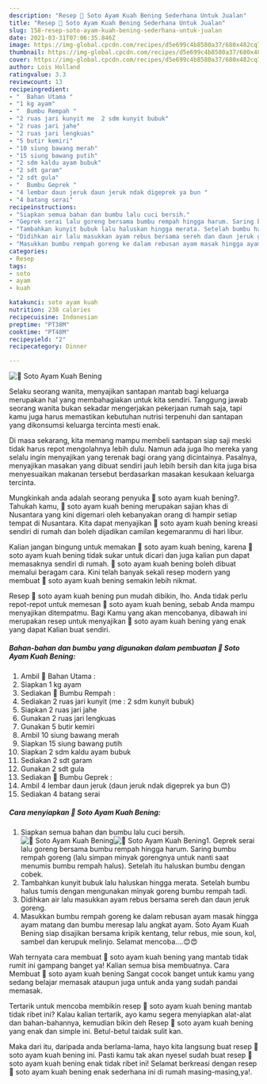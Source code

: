 ```yaml
---
description: "Resep 🍜 Soto Ayam Kuah Bening Sederhana Untuk Jualan"
title: "Resep 🍜 Soto Ayam Kuah Bening Sederhana Untuk Jualan"
slug: 158-resep-soto-ayam-kuah-bening-sederhana-untuk-jualan
date: 2021-03-31T07:06:35.846Z
image: https://img-global.cpcdn.com/recipes/d5e699c4b8580a37/680x482cq70/🍜-soto-ayam-kuah-bening-foto-resep-utama.jpg
thumbnail: https://img-global.cpcdn.com/recipes/d5e699c4b8580a37/680x482cq70/🍜-soto-ayam-kuah-bening-foto-resep-utama.jpg
cover: https://img-global.cpcdn.com/recipes/d5e699c4b8580a37/680x482cq70/🍜-soto-ayam-kuah-bening-foto-resep-utama.jpg
author: Lois Holland
ratingvalue: 3.3
reviewcount: 13
recipeingredient:
- "  Bahan Utama "
- "1 kg ayam"
- "  Bumbu Rempah "
- "2 ruas jari kunyit me  2 sdm kunyit bubuk"
- "2 ruas jari jahe"
- "2 ruas jari lengkuas"
- "5 butir kemiri"
- "10 siung bawang merah"
- "15 siung bawang putih"
- "2 sdm kaldu ayam bubuk"
- "2 sdt garam"
- "2 sdt gula"
- "  Bumbu Geprek "
- "4 lembar daun jeruk daun jeruk ndak digeprek ya bun "
- "4 batang serai"
recipeinstructions:
- "Siapkan semua bahan dan bumbu lalu cuci bersih."
- "Geprek serai lalu goreng bersama bumbu rempah hingga harum. Saring bumbu rempah goreng (lalu simpan minyak gorengnya untuk nanti saat menumis bumbu rempah halus). Setelah itu haluskan bumbu dengan cobek."
- "Tambahkan kunyit bubuk lalu haluskan hingga merata. Setelah bumbu halus tumis dengan mengunakan minyak goreng bumbu rempah tadi."
- "Didihkan air lalu masukkan ayam rebus bersama sereh dan daun jeruk goreng."
- "Masukkan bumbu rempah goreng ke dalam rebusan ayam masak hingga ayam matang dan bumbu meresap lalu angkat ayam. Soto Ayam Kuah Bening siap disajikan bersama kripik kentang, telur rebus, mie soun, kol, sambel dan kerupuk melinjo. Selamat mencoba....😊😍"
categories:
- Resep
tags:
- soto
- ayam
- kuah

katakunci: soto ayam kuah 
nutrition: 238 calories
recipecuisine: Indonesian
preptime: "PT38M"
cooktime: "PT48M"
recipeyield: "2"
recipecategory: Dinner

---
```



![🍜 Soto Ayam Kuah Bening](https://img-global.cpcdn.com/recipes/d5e699c4b8580a37/680x482cq70/🍜-soto-ayam-kuah-bening-foto-resep-utama.jpg)

Selaku seorang wanita, menyajikan santapan mantab bagi keluarga merupakan hal yang membahagiakan untuk kita sendiri. Tanggung jawab seorang  wanita bukan sekadar mengerjakan pekerjaan rumah saja, tapi kamu juga harus memastikan kebutuhan nutrisi terpenuhi dan santapan yang dikonsumsi keluarga tercinta mesti enak.

Di masa  sekarang, kita memang mampu membeli santapan siap saji meski tidak harus repot mengolahnya lebih dulu. Namun ada juga lho mereka yang selalu ingin menyajikan yang terenak bagi orang yang dicintainya. Pasalnya, menyajikan masakan yang dibuat sendiri jauh lebih bersih dan kita juga bisa menyesuaikan makanan tersebut berdasarkan masakan kesukaan keluarga tercinta. 



Mungkinkah anda adalah seorang penyuka 🍜 soto ayam kuah bening?. Tahukah kamu, 🍜 soto ayam kuah bening merupakan sajian khas di Nusantara yang kini digemari oleh kebanyakan orang di hampir setiap tempat di Nusantara. Kita dapat menyajikan 🍜 soto ayam kuah bening kreasi sendiri di rumah dan boleh dijadikan camilan kegemaranmu di hari libur.

Kalian jangan bingung untuk memakan 🍜 soto ayam kuah bening, karena 🍜 soto ayam kuah bening tidak sukar untuk dicari dan juga kalian pun dapat memasaknya sendiri di rumah. 🍜 soto ayam kuah bening boleh dibuat memalui beragam cara. Kini telah banyak sekali resep modern yang membuat 🍜 soto ayam kuah bening semakin lebih nikmat.

Resep 🍜 soto ayam kuah bening pun mudah dibikin, lho. Anda tidak perlu repot-repot untuk memesan 🍜 soto ayam kuah bening, sebab Anda mampu menyajikan ditempatmu. Bagi Kamu yang akan mencobanya, dibawah ini merupakan resep untuk menyajikan 🍜 soto ayam kuah bening yang enak yang dapat Kalian buat sendiri.

<!--inarticleads1-->

##### Bahan-bahan dan bumbu yang digunakan dalam pembuatan 🍜 Soto Ayam Kuah Bening:

1. Ambil  🐣 Bahan Utama :
1. Siapkan 1 kg ayam
1. Sediakan  🐣 Bumbu Rempah :
1. Sediakan 2 ruas jari kunyit (me : 2 sdm kunyit bubuk)
1. Siapkan 2 ruas jari jahe
1. Gunakan 2 ruas jari lengkuas
1. Gunakan 5 butir kemiri
1. Ambil 10 siung bawang merah
1. Siapkan 15 siung bawang putih
1. Siapkan 2 sdm kaldu ayam bubuk
1. Sediakan 2 sdt garam
1. Gunakan 2 sdt gula
1. Sediakan  🐣 Bumbu Geprek :
1. Ambil 4 lembar daun jeruk (daun jeruk ndak digeprek ya bun 😊)
1. Sediakan 4 batang serai




<!--inarticleads2-->

##### Cara menyiapkan 🍜 Soto Ayam Kuah Bening:

1. Siapkan semua bahan dan bumbu lalu cuci bersih.
<img src="https://img-global.cpcdn.com/steps/27fdab839eefb09d/160x128cq70/🍜-soto-ayam-kuah-bening-langkah-memasak-1-foto.jpg" alt="🍜 Soto Ayam Kuah Bening"><img src="https://img-global.cpcdn.com/steps/be48445a5fe2b114/160x128cq70/🍜-soto-ayam-kuah-bening-langkah-memasak-1-foto.jpg" alt="🍜 Soto Ayam Kuah Bening">1. Geprek serai lalu goreng bersama bumbu rempah hingga harum. Saring bumbu rempah goreng (lalu simpan minyak gorengnya untuk nanti saat menumis bumbu rempah halus). Setelah itu haluskan bumbu dengan cobek.
1. Tambahkan kunyit bubuk lalu haluskan hingga merata. Setelah bumbu halus tumis dengan mengunakan minyak goreng bumbu rempah tadi.
1. Didihkan air lalu masukkan ayam rebus bersama sereh dan daun jeruk goreng.
1. Masukkan bumbu rempah goreng ke dalam rebusan ayam masak hingga ayam matang dan bumbu meresap lalu angkat ayam. Soto Ayam Kuah Bening siap disajikan bersama kripik kentang, telur rebus, mie soun, kol, sambel dan kerupuk melinjo. Selamat mencoba....😊😍




Wah ternyata cara membuat 🍜 soto ayam kuah bening yang mantab tidak rumit ini gampang banget ya! Kalian semua bisa membuatnya. Cara Membuat 🍜 soto ayam kuah bening Sangat cocok banget untuk kamu yang sedang belajar memasak ataupun juga untuk anda yang sudah pandai memasak.

Tertarik untuk mencoba membikin resep 🍜 soto ayam kuah bening mantab tidak ribet ini? Kalau kalian tertarik, ayo kamu segera menyiapkan alat-alat dan bahan-bahannya, kemudian bikin deh Resep 🍜 soto ayam kuah bening yang enak dan simple ini. Betul-betul taidak sulit kan. 

Maka dari itu, daripada anda berlama-lama, hayo kita langsung buat resep 🍜 soto ayam kuah bening ini. Pasti kamu tak akan nyesel sudah buat resep 🍜 soto ayam kuah bening enak tidak ribet ini! Selamat berkreasi dengan resep 🍜 soto ayam kuah bening enak sederhana ini di rumah masing-masing,ya!.

